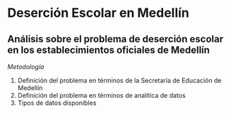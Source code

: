 # Deserción Escolar en Medellín

## Análisis sobre el problema de deserción escolar en los establecimientos oficiales de Medellín

*Metodología*

1. Definición del problema en términos de la Secretaría de Educación de Medellín
2. Definición del problema en términos de analítica de datos
3. Tipos de datos disponibles
